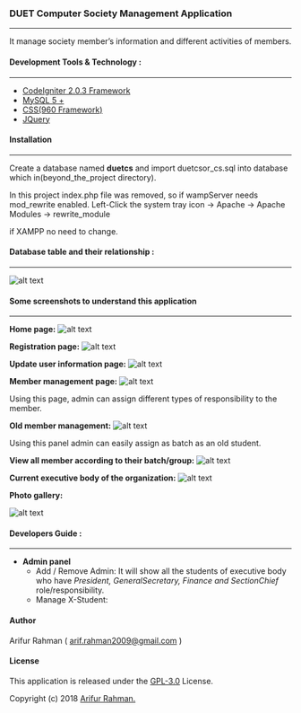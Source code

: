 ### DUET Computer Society Management Application
---
It manage society member’s information and different activities of members.

#### Development Tools & Technology :
---
* [CodeIgniter 2.0.3 Framework](https://www.codeigniter.com/)
* [MySQL 5 +](https://www.mysql.com/)
* [CSS(960 Framework)](http://960.gs/)
* [JQuery](https://jquery.com/)

#### Installation
---
Create a database named **duetcs** and import duetcsor_cs.sql into database which in(beyond_the_project directory).

In this project index.php file was removed, 
so if wampServer
needs mod_rewrite enabled.
Left-Click the system tray icon -> Apache -> Apache Modules -> rewrite_module

if XAMPP no need to change.

#### Database table and their relationship :
---
![alt text](https://i.imgur.com/aGhugq0.png "Database design")


#### Some screenshots to understand this application
---
**Home page:**
![alt text](https://i.imgur.com/99Bd8GA.png "Landing page")


**Registration page:**
![alt text](https://i.imgur.com/qsv2Gl2.png "Registration page")


**Update user information page:**
![alt text](https://i.imgur.com/43DpXk8.png "Update")


**Member management page:**
![alt text](https://i.imgur.com/knxKslf.png "Member selection")

Using this page, admin can assign different types of responsibility to the member.


**Old member management:**
![alt text](https://i.imgur.com/SKjkM1I.png "x-student")

Using this panel admin can easily assign as batch as an old student.


**View all member according to their batch/group:**
![alt text](https://i.imgur.com/sNuRbab.png "previous student group")


**Current executive body of the organization:**
![alt text](https://i.imgur.com/YIsYZqL.png "Current executive body")


**Photo gallery:**

![alt text](https://i.imgur.com/Z3FwoND.png "Photo gallery of different activities")


#### Developers Guide :
---
- **Admin panel**
    - Add / Remove Admin: It will show all the students of executive body who have *President, GeneralSecretary, Finance  and SectionChief* role/responsibility.
    - Manage X-Student:

#### Author
Arifur Rahman ( arif.rahman2009@gmail.com )

#### License
This application is released under the [GPL-3.0](https://github.com/arif2009/DuetCs/blob/master/LICENSE) License.

Copyright (c) 2018 [Arifur Rahman.](https://arif2009.github.io/)